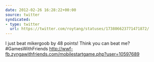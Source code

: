 ```yaml
---
date: 2012-02-26 16:28:22+00:00
source: twitter
syndicated:
- type: twitter
  url: https://twitter.com/roytang/statuses/173806623771471872/
---
```


I just beat mikergoob by 48 points! Think you can beat me? #GamesWithFriends http://wwf-fb.zyngawithfriends.com/mobilestartgame.php?user=10597689